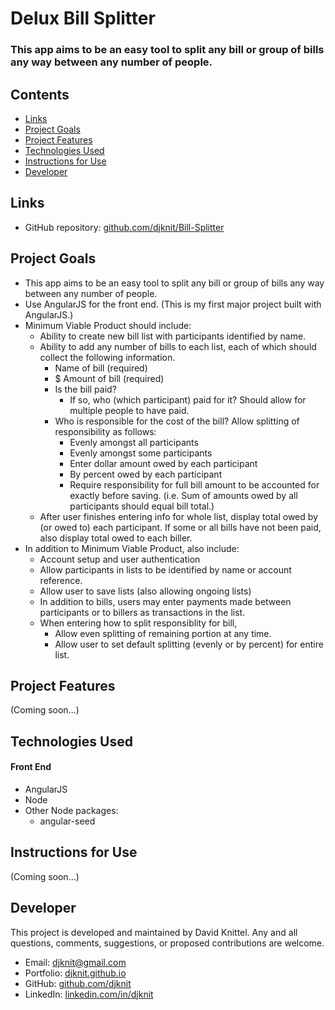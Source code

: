 # Delux Bill Splitter

### This app aims to be an easy tool to split any bill or group of bills any way between any number of people.

## Contents
* [Links](#links)
* [Project Goals](#project-goals)
* [Project Features](#project-features)
* [Technologies Used](#technologies-used)
* [Instructions for Use](#instructions-for-use)
* [Developer](#developer)

## Links
* GitHub repository: [github.com/djknit/Bill-Splitter](https://github.com/djknit/Delux-Bill-Splitter)

## Project Goals
* This app aims to be an easy tool to split any bill or group of bills any way between any number of people.
* Use AngularJS for the front end. (This is my first major project built with AngularJS.)
* Minimum Viable Product should include:
  * Ability to create new bill list with participants identified by name.
  * Ability to add any number of bills to each list, each of which should collect the following information.
    * Name of bill (required)
    * $ Amount of bill (required)
    * Is the bill paid?
      * If so, who (which participant) paid for it? Should allow for multiple people to have paid.
    * Who is responsible for the cost of the bill? Allow splitting of responsibility as follows:
      * Evenly amongst all participants
      * Evenly amongst some participants
      * Enter dollar amount owed by each participant
      * By percent owed by each participant
      * Require responsibility for full bill amount to be accounted for exactly before saving. (i.e. Sum of amounts owed by all participants should equal bill total.)
  * After user finishes entering info for whole list, display total owed by (or owed to) each participant. If some or all bills have not been paid, also display total owed to each biller.
* In addition to Minimum Viable Product, also include:
  * Account setup and user authentication
  * Allow participants in lists to be identified by name or account reference.
  * Allow user to save lists (also allowing ongoing lists)
  * In addition to bills, users may enter payments made between participants or to billers as transactions in the list.
  * When entering how to split responsiblity for bill,
    * Allow even splitting of remaining portion at any time.
    * Allow user to set default splitting (evenly or by percent) for entire list.

## Project Features
(Coming soon...)

## Technologies Used
#### Front End
* AngularJS
* Node
* Other Node packages:
  * angular-seed

## Instructions for Use
(Coming soon...)

## Developer
This project is developed and maintained by David Knittel. Any and all questions, comments, suggestions, or proposed contributions are welcome.
* Email: [djknit@gmail.com](mailto:djknit@gmail.com)
* Portfolio: [djknit.github.io](https://djknit.github.io/)
* GitHub: [github.com/djknit](https://github.com/djknit)
* LinkedIn: [linkedin.com/in/djknit](https://www.linkedin.com/in/djknit/)